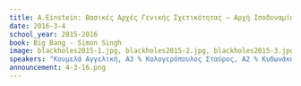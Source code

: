 ```yaml
---
title: A.Einstein: Bασικές Αρχές Γενικής Σχετικότητας – Αρχή Ισοδυναμίας - Μαύρες Τρύπες  
date: 2016-3-4
school_year: 2015-2016
book: Big Bang - Simon Singh
image: blackholes2015-1.jpg, blackholes2015-2.jpg, blackholes2015-3.jpg
speakers: "Κουμελά Αγγελική, Α3 % Καλογερόπουλος Σταύρος, Α2 % Κυδωνάκη Ελένη, 57ο Λύκειο % Μήτσου Ελένη, 57ο Λύκειο" 
announcement: 4-3-16.png
---
```

